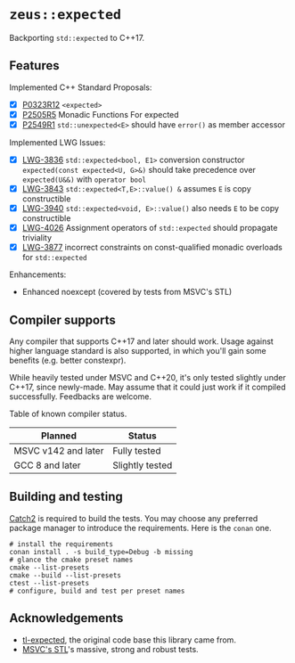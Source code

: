 # `zeus::expected`

Backporting `std::expected` to C++17.

## Features

Implemented C++ Standard Proposals:

- [x] [P0323R12](https://wg21.link/p0323r12) `<expected>`
- [x] [P2505R5](https://wg21.link/p2505r5) Monadic Functions For expected
- [x] [P2549R1](https://wg21.link/p2549r1) `std::unexpected<E>` should have `error()` as member accessor

Implemented LWG Issues:

- [x] [LWG-3836](https://wg21.link/lwg3836) `std::expected<bool, E1>` conversion constructor `expected(const expected<U, G>&)` should take precedence over `expected(U&&)` with `operator bool`
- [x] [LWG-3843](https://wg21.link/lwg3843) `std::expected<T,E>::value() &` assumes `E` is copy constructible
- [x] [LWG-3940](https://wg21.link/lwg3940) `std::expected<void, E>::value()` also needs `E` to be copy constructible
- [x] [LWG-4026](https://wg21.link/lwg4026) Assignment operators of `std::expected` should propagate triviality
- [x] [LWG-3877](https://wg21.link/lwg3877) incorrect constraints on const-qualified monadic overloads for `std::expected`

Enhancements:

+ Enhanced noexcept (covered by tests from MSVC's STL)

## Compiler supports

Any compiler that supports C++17 and later should work.
Usage against higher language standard is also supported, in which you'll gain some benefits (e.g. better constexpr).

While heavily tested under MSVC and C++20, it's only tested slightly under C++17, since newly-made.
May assume that it could just work if it compiled successfully.
Feedbacks are welcome.

Table of known compiler status.

| Planned             | Status          |
| ------------------- | --------------- |
| MSVC v142 and later | Fully tested    |
| GCC 8 and later     | Slightly tested |

## Building and testing

[Catch2](https://github.com/catchorg/Catch2) is required to build the tests.
You may choose any preferred package manager to introduce the requirements. Here is the `conan` one.

```
# install the requirements
conan install . -s build_type=Debug -b missing
# glance the cmake preset names
cmake --list-presets
cmake --build --list-presets
ctest --list-presets
# configure, build and test per preset names
```

## Acknowledgements

+ [tl-expected](https://github.com/TartanLlama/expected), the original code base this library came from.
+ [MSVC's STL](https://github.com/microsoft/STL)'s massive, strong and robust tests.
